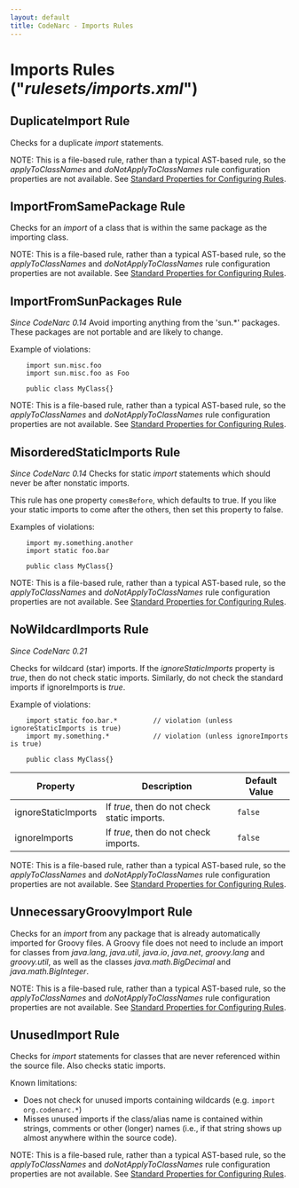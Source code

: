 ```yaml
---
layout: default
title: CodeNarc - Imports Rules
---  
```


# Imports Rules  ("*rulesets/imports.xml*")


## DuplicateImport Rule

Checks for a duplicate *import* statements.

NOTE: This is a file-based rule, rather than a typical AST-based rule, so the *applyToClassNames*
and *doNotApplyToClassNames* rule configuration properties are not available. See
[Standard Properties for Configuring Rules](./codenarc-configuring-rules.html#standard-properties-for-configuring-rules).


## ImportFromSamePackage Rule


Checks for an *import* of a class that is within the same package as the importing class.

NOTE: This is a file-based rule, rather than a typical AST-based rule, so the *applyToClassNames*
and *doNotApplyToClassNames* rule configuration properties are not available. See
[Standard Properties for Configuring Rules](./codenarc-configuring-rules.html#standard-properties-for-configuring-rules).


## ImportFromSunPackages Rule

*Since CodeNarc 0.14*
Avoid importing anything from the 'sun.*' packages. These packages are not portable and are likely to change.

Example of violations:

```
    import sun.misc.foo
    import sun.misc.foo as Foo

    public class MyClass{}
```

NOTE: This is a file-based rule, rather than a typical AST-based rule, so the *applyToClassNames*
and *doNotApplyToClassNames* rule configuration properties are not available. See
[Standard Properties for Configuring Rules](./codenarc-configuring-rules.html#standard-properties-for-configuring-rules).


## MisorderedStaticImports Rule

*Since CodeNarc 0.14*
Checks for static *import* statements which should never be after nonstatic imports.

This rule has one property `comesBefore`, which defaults to true. If you like your
static imports to come after the others, then set this property to false.

Examples of violations:

```
    import my.something.another
    import static foo.bar

    public class MyClass{}
```

NOTE: This is a file-based rule, rather than a typical AST-based rule, so the *applyToClassNames*
and *doNotApplyToClassNames* rule configuration properties are not available. See
[Standard Properties for Configuring Rules](./codenarc-configuring-rules.html#standard-properties-for-configuring-rules).


## NoWildcardImports Rule

*Since CodeNarc 0.21*

Checks for wildcard (star) imports. If the *ignoreStaticImports* property is *true*, then do not check static imports.
Similarly, do not check the standard imports if ignoreImports is *true*.

Example of violations:

```
    import static foo.bar.*         // violation (unless ignoreStaticImports is true)
    import my.something.*           // violation (unless ignoreImports is true)

    public class MyClass{}
```

| Property                    | Description            | Default Value    |
|-----------------------------|------------------------|------------------|
| ignoreStaticImports         | If *true*, then do not check static imports. | `false` |
| ignoreImports               | If *true*, then do not check imports.        | `false` |

NOTE: This is a file-based rule, rather than a typical AST-based rule, so the *applyToClassNames*
and *doNotApplyToClassNames* rule configuration properties are not available. See
[Standard Properties for Configuring Rules](./codenarc-configuring-rules.html#standard-properties-for-configuring-rules).


## UnnecessaryGroovyImport Rule

Checks for an *import* from any package that is already automatically imported for
Groovy files. A Groovy file does not need to include an import for classes from
*java.lang*, *java.util*, *java.io*, *java.net*, *groovy.lang* and *groovy.util*, as well as the
classes *java.math.BigDecimal* and *java.math.BigInteger*.

NOTE: This is a file-based rule, rather than a typical AST-based rule, so the *applyToClassNames*
and *doNotApplyToClassNames* rule configuration properties are not available. See
[Standard Properties for Configuring Rules](./codenarc-configuring-rules.html#standard-properties-for-configuring-rules).


## UnusedImport Rule

Checks for *import* statements for classes that are never referenced within the source file. Also
checks static imports.

Known limitations:
  * Does not check for unused imports containing wildcards (e.g. `import org.codenarc.*`)
  * Misses unused imports if the class/alias name is contained within strings, comments or other (longer)
    names (i.e., if that string shows up almost anywhere within the source code).

NOTE: This is a file-based rule, rather than a typical AST-based rule, so the *applyToClassNames*
and *doNotApplyToClassNames* rule configuration properties are not available. See
[Standard Properties for Configuring Rules](./codenarc-configuring-rules.html#standard-properties-for-configuring-rules).
